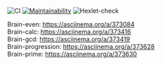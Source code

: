 ![CI](https://github.com/stcrd/backend-project-lvl1/workflows/CI/badge.svg)
[![Maintainability](https://api.codeclimate.com/v1/badges/523cbd35eed2bdc5e82a/maintainability)](https://codeclimate.com/github/stcrd/backend-project-lvl1/maintainability)
![Hexlet-check](https://github.com/stcrd/backend-project-lvl1/workflows/hexlet-check/badge.svg)

Brain-even: https://asciinema.org/a/373084  
Brain-calc: https://asciinema.org/a/373416  
Brain-gcd: https://asciinema.org/a/373419  
Brain-progression: https://asciinema.org/a/373628  
Brain-prime: https://asciinema.org/a/373630